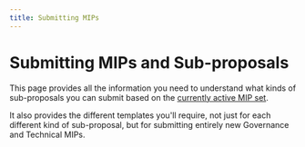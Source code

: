 ```yaml
---
title: Submitting MIPs
---
```


# Submitting MIPs and Sub-proposals

This page provides all the information you need to understand what kinds of sub-proposals you can submit based on the [currently active MIP set](../accepted).

It also provides the different templates you'll require, not just for each different kind of sub-proposal, but for submitting entirely new Governance and Technical MIPs.